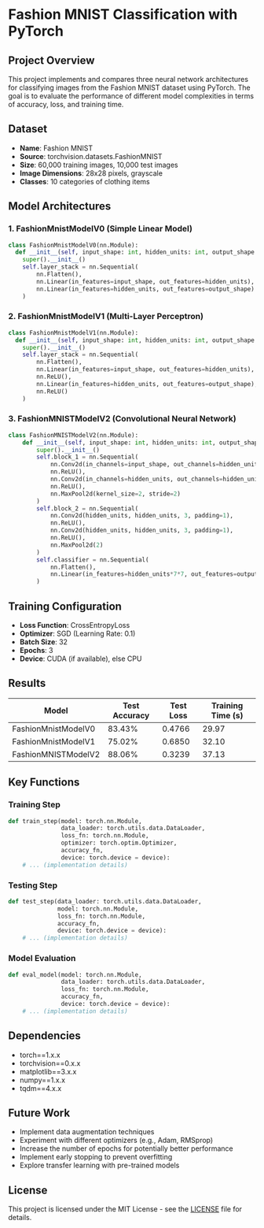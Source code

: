 # Fashion MNIST Classification with PyTorch

## Project Overview

This project implements and compares three neural network architectures for classifying images from the Fashion MNIST dataset using PyTorch. The goal is to evaluate the performance of different model complexities in terms of accuracy, loss, and training time.

## Dataset

- **Name**: Fashion MNIST
- **Source**: torchvision.datasets.FashionMNIST
- **Size**: 60,000 training images, 10,000 test images
- **Image Dimensions**: 28x28 pixels, grayscale
- **Classes**: 10 categories of clothing items

## Model Architectures

### 1. FashionMnistModelV0 (Simple Linear Model)
```python
class FashionMnistModelV0(nn.Module):
  def __init__(self, input_shape: int, hidden_units: int, output_shape: int):
    super().__init__()
    self.layer_stack = nn.Sequential(
        nn.Flatten(),
        nn.Linear(in_features=input_shape, out_features=hidden_units),
        nn.Linear(in_features=hidden_units, out_features=output_shape)
    )
```

### 2. FashionMnistModelV1 (Multi-Layer Perceptron)
```python
class FashionMnistModelV1(nn.Module):
  def __init__(self, input_shape: int, hidden_units: int, output_shape: int):
    super().__init__()
    self.layer_stack = nn.Sequential(
        nn.Flatten(),
        nn.Linear(in_features=input_shape, out_features=hidden_units),
        nn.ReLU(),
        nn.Linear(in_features=hidden_units, out_features=output_shape),
        nn.ReLU()
    )
```

### 3. FashionMNISTModelV2 (Convolutional Neural Network)
```python
class FashionMNISTModelV2(nn.Module):
    def __init__(self, input_shape: int, hidden_units: int, output_shape: int):
        super().__init__()
        self.block_1 = nn.Sequential(
            nn.Conv2d(in_channels=input_shape, out_channels=hidden_units, kernel_size=3, stride=1, padding=1),
            nn.ReLU(),
            nn.Conv2d(in_channels=hidden_units, out_channels=hidden_units, kernel_size=3, stride=1, padding=1),
            nn.ReLU(),
            nn.MaxPool2d(kernel_size=2, stride=2)
        )
        self.block_2 = nn.Sequential(
            nn.Conv2d(hidden_units, hidden_units, 3, padding=1),
            nn.ReLU(),
            nn.Conv2d(hidden_units, hidden_units, 3, padding=1),
            nn.ReLU(),
            nn.MaxPool2d(2)
        )
        self.classifier = nn.Sequential(
            nn.Flatten(),
            nn.Linear(in_features=hidden_units*7*7, out_features=output_shape)
        )
```

## Training Configuration

- **Loss Function**: CrossEntropyLoss
- **Optimizer**: SGD (Learning Rate: 0.1)
- **Batch Size**: 32
- **Epochs**: 3
- **Device**: CUDA (if available), else CPU

## Results

| Model               | Test Accuracy | Test Loss | Training Time (s) |
|---------------------|---------------|-----------|-------------------|
| FashionMnistModelV0 | 83.43%        | 0.4766    | 29.97             |
| FashionMnistModelV1 | 75.02%        | 0.6850    | 32.10             |
| FashionMNISTModelV2 | 88.06%        | 0.3239    | 37.13             |

## Key Functions

### Training Step
```python
def train_step(model: torch.nn.Module,
               data_loader: torch.utils.data.DataLoader,
               loss_fn: torch.nn.Module,
               optimizer: torch.optim.Optimizer,
               accuracy_fn,
               device: torch.device = device):
    # ... (implementation details)
```

### Testing Step
```python
def test_step(data_loader: torch.utils.data.DataLoader,
              model: torch.nn.Module,
              loss_fn: torch.nn.Module,
              accuracy_fn,
              device: torch.device = device):
    # ... (implementation details)
```

### Model Evaluation
```python
def eval_model(model: torch.nn.Module, 
               data_loader: torch.utils.data.DataLoader, 
               loss_fn: torch.nn.Module, 
               accuracy_fn, 
               device: torch.device = device):
    # ... (implementation details)
```

## Dependencies

- torch==1.x.x
- torchvision==0.x.x
- matplotlib==3.x.x
- numpy==1.x.x
- tqdm==4.x.x

## Future Work

- Implement data augmentation techniques
- Experiment with different optimizers (e.g., Adam, RMSprop)
- Increase the number of epochs for potentially better performance
- Implement early stopping to prevent overfitting
- Explore transfer learning with pre-trained models

## License

This project is licensed under the MIT License - see the [LICENSE](LICENSE) file for details.
